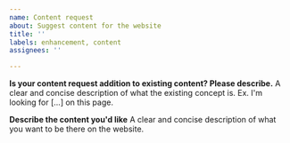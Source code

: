 ```yaml
---
name: Content request
about: Suggest content for the website
title: ''
labels: enhancement, content
assignees: ''

---
```


**Is your content request addition to existing content? Please describe.**
A clear and concise description of what the existing concept is. Ex. I'm looking for [...] on this page.

**Describe the content you'd like**
A clear and concise description of what you want to be there on the website.
